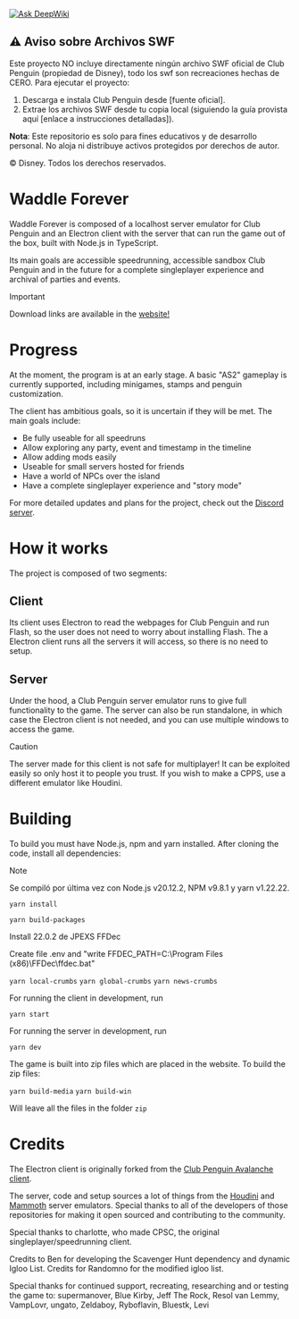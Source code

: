 [![Ask DeepWiki](https://deepwiki.com/badge.svg)](https://deepwiki.com/Valverde-101/Waddle-Forever-Leo)

## ⚠️ Aviso sobre Archivos SWF

Este proyecto NO incluye directamente ningún archivo SWF oficial de Club Penguin (propiedad de Disney), todo los swf
son recreaciones hechas de CERO. Para ejecutar el proyecto:

1. Descarga e instala Club Penguin desde [fuente oficial].
2. Extrae los archivos SWF desde tu copia local (siguiendo la guía provista aquí [enlace a instrucciones detalladas]).

**Nota**: Este repositorio es solo para fines educativos y de desarrollo personal. No aloja ni distribuye activos protegidos por derechos de autor.

© Disney. Todos los derechos reservados.

# Waddle Forever

Waddle Forever is composed of a localhost server emulator for Club Penguin and an Electron client with the server that can run the game out of the box, built with Node.js in TypeScript.

Its main goals are accessible speedrunning, accessible sandbox Club Penguin and in the future for a complete singleplayer experience and archival of parties and events.

> [!IMPORTANT]  
> Download links are available in the [website!](https://waddleforever.com/)

# Progress

At the moment, the program is at an early stage. A basic "AS2" gameplay is currently supported, including minigames, stamps and penguin customization.

The client has ambitious goals, so it is uncertain if they will be met. The main goals include:

* Be fully useable for all speedruns
* Allow exploring any party, event and timestamp in the timeline
* Allow adding mods easily
* Useable for small servers hosted for friends
* Have a world of NPCs over the island
* Have a complete singleplayer experience and "story mode"

For more detailed updates and plans for the project, check out the [Discord server](https://discord.gg/URHXm3cFv5).

# How it works

The project is composed of two segments:

## Client

Its client uses Electron to read the webpages for Club Penguin and run Flash, so the user does not need to worry about installing Flash. The a
Electron client runs all the servers it will access, so there is no need to setup.

## Server

Under the hood, a Club Penguin server emulator runs to give full functionality to the game. The server can also be run standalone, in which case the Electron client is not needed, and you can use multiple windows to access the game.

> [!CAUTION]
> The server made for this client is not safe for multiplayer! It can be exploited easily so only host it to people you trust.
> If you wish to make a CPPS, use a different emulator like Houdini.

# Building

To build you must have Node.js, npm and yarn installed. After cloning the code, install all dependencies:

> [!NOTE]  
> Se compiló por última vez con Node.js v20.12.2, NPM v9.8.1 y yarn v1.22.22.


```yarn install```

```yarn build-packages```

Install 22.0.2 de JPEXS FFDec

Create file .env and "write FFDEC_PATH=C:\Program Files (x86)\FFDec\ffdec.bat"


```yarn local-crumbs```
```yarn global-crumbs```
```yarn news-crumbs```

For running the client in development, run

```yarn start```

For running the server in development, run

```yarn dev```

The game is built into zip files which are placed in the website. To build the zip files:

```yarn build-media```
```yarn build-win```

Will leave all the files in the folder `zip`

# Credits

The Electron client is originally forked from the [Club Penguin Avalanche client](https://github.com/Club-Penguin-Avalanche/CPA-Client).

The server, code and setup sources a lot of things from the [Houdini](https://github.com/solero/houdini) and [Mammoth](https://github.com/wizguin/mammoth) server emulators. Special thanks to all of the developers of those repositories for making it open sourced and contributing to the community.

Special thanks to charlotte, who made CPSC, the original singleplayer/speedrunning client.

Credits to Ben for developing the Scavenger Hunt dependency and dynamic Igloo List. Credits for Randomno for the modified igloo list.

Special thanks for continued support, recreating, researching and or testing the game to: supermanover, Blue Kirby, Jeff The Rock, Resol van Lemmy, VampLovr, ungato, Zeldaboy, Ryboflavin, Bluestk, Levi
